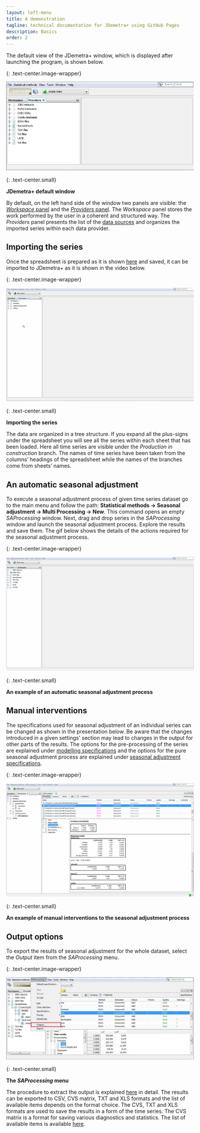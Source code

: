 ```yaml
---
layout: left-menu
title: A demonstration
tagline: technical documentation for JDemetra+ using GitHub Pages
description: Basics
order: 2
---
```

The default view of the JDemetra+ window, which is displayed after launching the program, is shown below. 

{: .text-center.image-wrapper}

![Text](/assets/img/quick-start/Jd+mainwindow.jpg)

{: .text-center.small}

**JDemetra+ default window**

By default, on the left hand side of the window two panels are visible: the [*Workspace* panel](../reference-manual/workspace.html) and the [*Providers* panel](../reference-manual/data-providers.html). 
The *Workspace* panel stores the work performed by the user in a coherent and structured way.
The *Providers* panel presents the list of the [data sources](../quick-start/datasources.html) and organizes the imported series within each data provider. 

## Importing the series

Once the spreadsheet is prepared as it is shown [here](../quick-start/datasources.html) and saved, 
it can be imported to JDemetra+ as it is shown in the video below.

{: .text-center.image-wrapper}

![Text](/assets/img/quick-start/Import_spreadsheet.gif)

{: .text-center.small}

**Importing the series**

The data are organized in a tree structure. If you expand all the 
plus-signs under the spreadsheet you will see all the series within each 
sheet that has been loaded. Here all time series are visible under the 
*Production in construction* branch. The names of time series have been 
taken from the columns’ headings of the spreadsheet while the names of 
the branches come from sheets’ names. 

## An automatic seasonal adjustment

To execute a seasonal adjustment process of given time series dataset go 
to the main menu and follow the path: **Statistical methods → Seasonal 
adjustment → Multi Processing → New**. This command opens an empty 
*SAProcessing* window. Next, drag and drop series in the *SAProcessing* 
window and launch the seasonal adjustment process. Explore the results 
and save them. The gif below shows the details of the actions required 
for the seasonal adjustment process. 

{: .text-center.image-wrapper}

![Text](/assets/img/quick-start/FirstSAprocess.gif)

{: .text-center.small}

**An example of an automatic seasonal adjustment process**

## Manual interventions
The specifications used for seasonal adjustment of an individual series 
can be changed as shown in the presentation below. Be aware that the 
changes introduced in a given settings' section may lead to changes in 
the output for other parts of the results. The options for the pre-processing of the series are explained under [modelling specifications](../reference-manual/modelling-specifications.html)
and the options for the pure seasonal adjustment process are explained under [seasonal adjustment specifications](../reference-manual/sa-specifications.html).

{: .text-center.image-wrapper}

![Text](/assets/img/quick-start/First-SA-process-specifcation.gif)

{: .text-center.small}

**An example of manual interventions to the seasonal adjustment process**

## Output options
To export the results of seasonal adjustment for the whole dataset, 
select the *Output* item from the *SAProcessing* menu.

{: .text-center.image-wrapper}

![Text](/assets/img/quick-start/output.jpg)

{: .text-center.small}

**The *SAProcessing* menu** 

The procedure to extract the output is explained [here](../case-studies/output.html) in detail. The results can be 
exported to CSV, CVS matrix, TXT and XLS formats and the list of 
available items depends on the format choice. The CVS, TXT and XLS 
formats are used to save the results in a form of the time series. 
The CVS matrix is a format for saving various 
diagnostics and statistics. The list of available items is available 
[here](../theory/output.html). 

